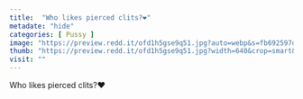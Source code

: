 ```yaml
---
title:  "Who likes pierced clits?❤️"
metadate: "hide"
categories: [ Pussy ]
image: "https://preview.redd.it/ofd1h5gse9q51.jpg?auto=webp&s=fb692597d9bb7d6b1d141ccb7189d4efa0735003"
thumb: "https://preview.redd.it/ofd1h5gse9q51.jpg?width=640&crop=smart&auto=webp&s=529ab760b8979bede8d9389c29069a6e7594aa36"
visit: ""
---
```

Who likes pierced clits?❤️
